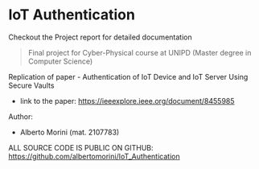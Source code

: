 # IoT Authentication

Checkout the Project report for detailed documentation

> Final project for Cyber-Physical course at UNIPD (Master degree in Computer Science)

Replication of paper - Authentication of IoT Device and IoT Server Using Secure Vaults

- link to the paper: https://ieeexplore.ieee.org/document/8455985

Author:
- Alberto Morini (mat. 2107783)

ALL SOURCE CODE IS PUBLIC ON GITHUB: https://github.com/albertomorini/IoT_Authentication
